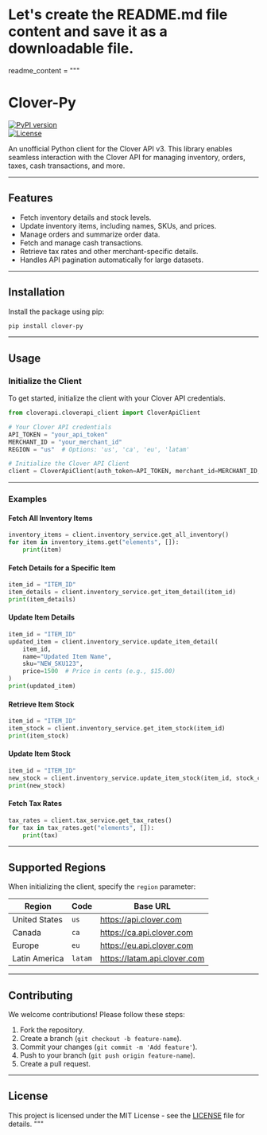# Let's create the README.md file content and save it as a downloadable file.

readme_content = """
# Clover-Py

[![PyPI version](https://badge.fury.io/py/clover-py.svg)](https://badge.fury.io/py/clover-py)  
[![License](https://img.shields.io/badge/license-MIT-blue.svg)](LICENSE)  

An unofficial Python client for the Clover API v3. This library enables seamless interaction with the Clover API for managing inventory, orders, taxes, cash transactions, and more.

---

## Features

- Fetch inventory details and stock levels.
- Update inventory items, including names, SKUs, and prices.
- Manage orders and summarize order data.
- Fetch and manage cash transactions.
- Retrieve tax rates and other merchant-specific details.
- Handles API pagination automatically for large datasets.

---

## Installation

Install the package using pip:

```bash
pip install clover-py
```

---

## Usage

### Initialize the Client

To get started, initialize the client with your Clover API credentials.

```python
from cloverapi.cloverapi_client import CloverApiClient

# Your Clover API credentials
API_TOKEN = "your_api_token"
MERCHANT_ID = "your_merchant_id"
REGION = "us"  # Options: 'us', 'ca', 'eu', 'latam'

# Initialize the Clover API Client
client = CloverApiClient(auth_token=API_TOKEN, merchant_id=MERCHANT_ID, region=REGION)
```

---

### Examples

#### Fetch All Inventory Items

```python
inventory_items = client.inventory_service.get_all_inventory()
for item in inventory_items.get("elements", []):
    print(item)
```

#### Fetch Details for a Specific Item

```python
item_id = "ITEM_ID"
item_details = client.inventory_service.get_item_detail(item_id)
print(item_details)
```

#### Update Item Details

```python
item_id = "ITEM_ID"
updated_item = client.inventory_service.update_item_detail(
    item_id,
    name="Updated Item Name",
    sku="NEW_SKU123",
    price=1500  # Price in cents (e.g., $15.00)
)
print(updated_item)
```

#### Retrieve Item Stock

```python
item_id = "ITEM_ID"
item_stock = client.inventory_service.get_item_stock(item_id)
print(item_stock)
```

#### Update Item Stock

```python
item_id = "ITEM_ID"
new_stock = client.inventory_service.update_item_stock(item_id, stock_count=20)
print(new_stock)
```

#### Fetch Tax Rates

```python
tax_rates = client.tax_service.get_tax_rates()
for tax in tax_rates.get("elements", []):
    print(tax)
```

---

## Supported Regions

When initializing the client, specify the `region` parameter:

| Region         | Code   | Base URL                   |
|----------------|--------|----------------------------|
| United States  | `us`   | https://api.clover.com     |
| Canada         | `ca`   | https://ca.api.clover.com  |
| Europe         | `eu`   | https://eu.api.clover.com  |
| Latin America  | `latam`| https://latam.api.clover.com|

---

## Contributing

We welcome contributions! Please follow these steps:

1. Fork the repository.
2. Create a branch (`git checkout -b feature-name`).
3. Commit your changes (`git commit -m 'Add feature'`).
4. Push to your branch (`git push origin feature-name`).
5. Create a pull request.

---

## License

This project is licensed under the MIT License - see the [LICENSE](LICENSE) file for details.
"""
